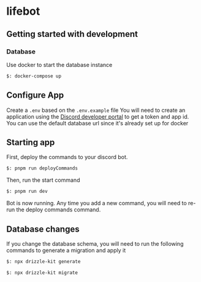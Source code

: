 # lifebot

## Getting started with development
### Database
Use docker to start the database instance
```bash
$: docker-compose up
```

## Configure App
Create a `.env` based on the `.env.example` file
You will need to create an application using the [Discord developer portal](https://discord.com/developers/applications)
to get a token and app id.
You can use the default database url since it's already set up for docker

## Starting app
First, deploy the commands to your discord bot.
```bash
$: pnpm run deployCommands
```
Then, run the start command
```bash
$: pnpm run dev
```

Bot is now running. Any time you add a new command, you will need to re-run the deploy commands command.

## Database changes
If you change the database schema, you will need to run the following commands to generate a migration and apply it
```bash
$: npx drizzle-kit generate
```
```bash
$: npx drizzle-kit migrate
```
